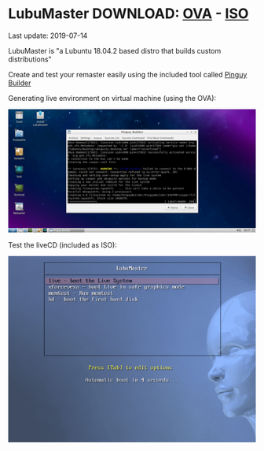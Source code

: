 # LubuMaster DOWNLOAD: [OVA](https://github.com/Virtual-Machines/LubuMaster/releases/download/latest/LubuMaster.ova) - [ISO](https://github.com/Virtual-Machines/LubuMaster/releases/download/latest/LubuMaster.iso)
Last update: 2019-07-14

LubuMaster is "a Lubuntu 18.04.2 based distro that builds custom distributions"

Create and test your remaster easily using the included tool called [Pinguy Builder](https://pinguyos.com/2015/09/pinguy-builder-an-app-to-backupremix-buntu/)




Generating live environment on virtual machine (using the OVA):

![LubuMasterBuild](https://raw.githubusercontent.com/Virtual-Machines/LubuMaster/master/LubuMasterBuild.png)


Test the liveCD (included as ISO):

![LubuMasterLive](https://raw.githubusercontent.com/Virtual-Machines/LubuMaster/master/LubuMasterLive.png)
